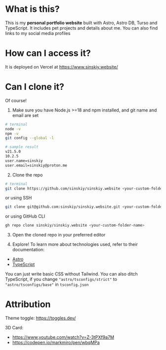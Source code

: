# What is this?

This is my **personal portfolio website** built with Astro, Astro DB, Turso and TypeScript. It includes pet projects and details about me. You can also find links to my social media profiles

# How can I access it?

It is deployed on Vercel at https://www.sinskiy.website/

# Can I clone it?

Of course!

1. Make sure you have Node.js >=18 and npm installed, and git name and email are set

```sh
# terminal
node -v
npm -v
git config --global -l
```

```sh
# sample result
v21.5.0
10.2.5
user.name=sinskiy
user.email=sinskiy@proton.me
```

2. Clone the repo

```sh
# terminal
git clone https://github.com/sinskiy/sinskiy.website <your-custom-folder-name>
```

or using SSH

```sh
git clone git@github.com:sinskiy/sinskiy.website.git <your-custom-folder-name>
```

or using GitHub CLI

```sh
gh repo clone sinskiy/sinskiy.website <your-custom-folder-name>
```

3. Open the cloned repo in your preferred editor

4. Explore! To learn more about technologies used, refer to their documentation:

- [Astro](https://docs.astro.build/)
- [TypeScript](https://www.typescriptlang.org/docs/)

You can just write basic CSS without Tailwind. You can also ditch TypeScript, if you change `"astro/tsconfigs/strict"` to `"astro/tsconfigs/base"` in `tsconfig.json`

# Attribution

Theme toggle: https://toggles.dev/

3D Card:

- https://www.youtube.com/watch?v=Z-3tPXf9a7M
- https://codepen.io/markmiro/pen/wbqMPa

